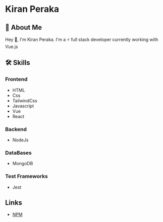 # Kiran Peraka

## 🚀 About Me
Hey 👋, I'm Kiran Peraka. I'm a ⚡ full stack developer currently working with Vue.js


## 🛠 Skills
### Frontend
- HTML
- Css
- TailwindCss
- Javascript
- Vue
- React
  
### Backend
- NodeJs

### DataBases
- MongoDB

### Test Frameworks
- Jest


## Links

- [NPM](https://www.npmjs.com/~rogue-striker)

